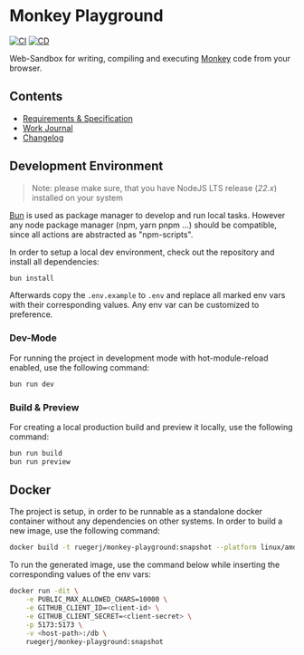 # Monkey Playground

[![CI](https://github.com/ruegerj/monkey-playground/actions/workflows/ci.yaml/badge.svg)](https://github.com/ruegerj/monkey-playground/actions/workflows/ci.yaml)
[![CD](https://github.com/ruegerj/monkey-playground/actions/workflows/cd.yaml/badge.svg)](https://github.com/ruegerj/monkey-playground/actions/workflows/cd.yaml)

Web-Sandbox for writing, compiling and executing [Monkey](https://monkeylang.org/) code from your browser.

## Contents

- [Requirements & Specification](/docs/requirements.md)
- [Work Journal](/docs/work-journal.md)
- [Changelog](/CHANGELOG.md)

## Development Environment

> Note: please make sure, that you have NodeJS LTS release (_22.x_) installed on your system

[Bun](https://bun.sh/) is used as package manager to develop and run local tasks. However any node package manager (npm, yarn pnpm ...) should be compatible, since all actions are abstracted as "npm-scripts".

In order to setup a local dev environment, check out the repository and install all dependencies:

```bash
bun install
```

Afterwards copy the `.env.example` to `.env` and replace all marked env vars with their corresponding values. Any env var can be customized to preference.

### Dev-Mode

For running the project in development mode with hot-module-reload enabled, use the following command:

```bash
bun run dev
```

### Build & Preview

For creating a local production build and preview it locally, use the following command:

```bash
bun run build
bun run preview
```

## Docker

The project is setup, in order to be runnable as a standalone docker container without any dependencies on other systems. In order to build a new image, use the following command:

```bash
docker build -t ruegerj/monkey-playground:snapshot --platform linux/amd64  .
```

To run the generated image, use the command below while inserting the corresponding values of the env vars:

```bash
docker run -dit \
    -e PUBLIC_MAX_ALLOWED_CHARS=10000 \
    -e GITHUB_CLIENT_ID=<client-id> \
    -e GITHUB_CLIENT_SECRET=<client-secret> \
    -p 5173:5173 \
    -v <host-path>:/db \
    ruegerj/monkey-playground:snapshot
```

